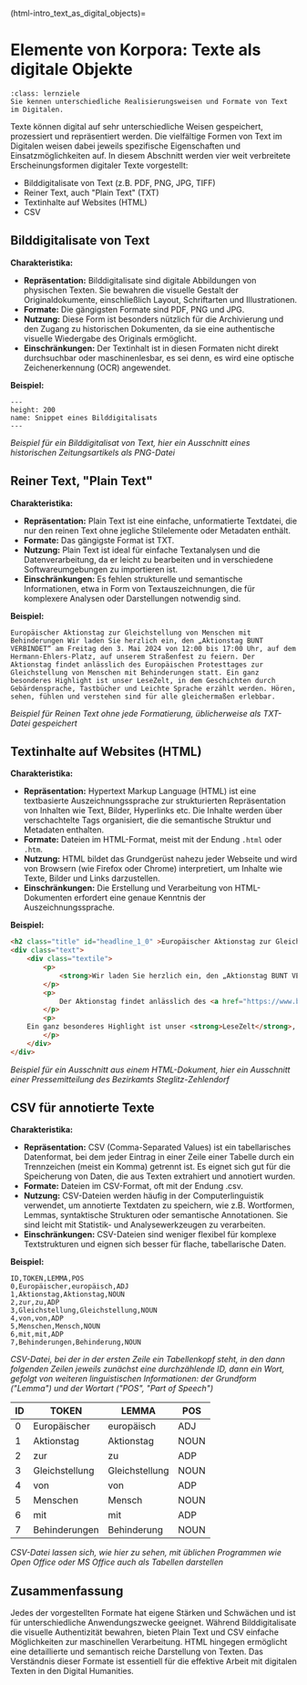 (html-intro_text_as_digital_objects)=
# Elemente von Korpora: Texte als digitale Objekte
```{admonition} Feinlernziel(e) dieses Kapitels
:class: lernziele
Sie kennen unterschiedliche Realisierungsweisen und Formate von Text im Digitalen.
```

Texte können digital auf sehr unterschiedliche Weisen gespeichert, prozessiert und repräsentiert werden. Die vielfältige Formen von Text im Digitalen weisen dabei jeweils spezifische Eigenschaften und Einsatzmöglichkeiten auf. In diesem Abschnitt werden vier weit verbreitete Erscheinungsformen digitaler Texte vorgestellt: 

- Bilddigitalisate von Text (z.B. PDF, PNG, JPG, TIFF)
- Reiner Text, auch "Plain Text" (TXT)
- Textinhalte auf Websites (HTML) 
- CSV

## Bilddigitalisate von Text

**Charakteristika:**

- **Repräsentation:** Bilddigitalisate sind digitale Abbildungen von physischen Texten. Sie bewahren die visuelle Gestalt der Originaldokumente, einschließlich Layout, Schriftarten und Illustrationen.
- **Formate:** Die gängigsten Formate sind PDF, PNG und JPG.
- **Nutzung:** Diese Form ist besonders nützlich für die Archivierung und den Zugang zu historischen Dokumenten, da sie eine authentische visuelle Wiedergabe des Originals ermöglicht.
- **Einschränkungen:** Der Textinhalt ist in diesen Formaten nicht direkt durchsuchbar oder maschinenlesbar, es sei denn, es wird eine optische Zeichenerkennung (OCR) angewendet.

**Beispiel:**

```{figure} ../assets/images/corpus-collection_text_as_digital_objects_image-example.png
---
height: 200
name: Snippet eines Bilddigitalisats
---
```

*Beispiel für ein Bilddigitalisat von Text, hier ein Ausschnitt eines historischen Zeitungsartikels als PNG-Datei*


## Reiner Text, "Plain Text"

**Charakteristika:**

- **Repräsentation:** Plain Text ist eine einfache, unformatierte Textdatei, die nur den reinen Text ohne jegliche Stilelemente oder Metadaten enthält.
- **Formate:** Das gängigste Format ist TXT.
- **Nutzung:** Plain Text ist ideal für einfache Textanalysen und die Datenverarbeitung, da er leicht zu bearbeiten und in verschiedene Softwareumgebungen zu importieren ist.
- **Einschränkungen:** Es fehlen strukturelle und semantische Informationen, etwa in Form von Textauszeichnungen, die für komplexere Analysen oder Darstellungen notwendig sind. 

**Beispiel:**

`
Europäischer Aktionstag zur Gleichstellung von Menschen mit Behinderungen
Wir laden Sie herzlich ein, den „Aktionstag BUNT VERBINDET“ am Freitag den 3. Mai 2024 von 12:00 bis 17:00 Uhr, auf dem Hermann-Ehlers-Platz, auf unserem Straßenfest zu feiern. Der Aktionstag findet anlässlich des Europäischen Protesttages zur Gleichstellung von Menschen mit Behinderungen statt. Ein ganz besonderes Highlight ist unser LeseZelt, in dem Geschichten durch Gebärdensprache, Tastbücher und Leichte Sprache erzählt werden. Hören, sehen, fühlen und verstehen sind für alle gleichermaßen erlebbar.
`

*Beispiel für Reinen Text ohne jede Formatierung, üblicherweise als TXT-Datei gespeichert*

## Textinhalte auf Websites (HTML)

**Charakteristika:**

- **Repräsentation:** Hypertext Markup Language (HTML) ist eine textbasierte Auszeichnungssprache zur strukturierten Repräsentation von Inhalten wie Text, Bilder, Hyperlinks etc. Die Inhalte werden über verschachtelte Tags organisiert, die die semantische Struktur und Metadaten enthalten.
- **Formate:** Dateien im HTML-Format, meist mit der Endung `.html` oder `.htm`. 
- **Nutzung:** HTML bildet das Grundgerüst nahezu jeder Webseite und wird von Browsern (wie Firefox oder Chrome) interpretiert, um Inhalte wie Texte, Bilder und Links darzustellen.
- **Einschränkungen:** Die Erstellung und Verarbeitung von HTML-Dokumenten erfordert eine genaue Kenntnis der Auszeichnungssprache.

**Beispiel:**

```html
<h2 class="title" id="headline_1_0" >Europäischer Aktionstag zur Gleichstellung von Menschen mit Behinderungen</h2>
<div class="text">
    <div class="textile">
        <p>
            <strong>Wir laden Sie herzlich ein, den „Aktionstag BUNT VERBINDET“ am Freitag den 3. Mai 2024 von 12:00 bis 17:00 Uhr, auf dem Hermann-Ehlers-Platz, auf unserem Straßenfest zu feiern.</strong>
        </p>
        <p>
            Der Aktionstag findet anlässlich des <a href="https://www.bpb.de/kurz-knapp/hintergrund-aktuell/520659/5-mai-europaeischer-protesttag-fuer-die-gleichstellung-von-menschen-mit-behinderung/" class="extern" target="_blank" title="Informationen zum Europäischen Protesttag 5. Mai der Bundeszentrale für politische Bildung (Öffnet in neuem Fenster)" rel="noreferrer">Europäischen Protesttages zur Gleichstellung von Menschen mit Behinderungen</a> statt.
        </p>
        <p>
    Ein ganz besonderes Highlight ist unser <strong>LeseZelt</strong>, in dem Geschichten durch Gebärdensprache, Tastbücher und Leichte Sprache erzählt werden. Hören, sehen, fühlen und verstehen sind für alle gleichermaßen erlebbar.
        </p>
    </div>
</div>
```

*Beispiel für ein Ausschnitt aus einem HTML-Dokument, hier ein Ausschnitt einer Pressemitteilung des Bezirkamts Steglitz-Zehlendorf*



## CSV für annotierte Texte

**Charakteristika:**

- **Repräsentation:** CSV (Comma-Separated Values) ist ein tabellarisches Datenformat, bei dem jeder Eintrag in einer Zeile einer Tabelle durch ein Trennzeichen (meist ein Komma) getrennt ist. Es eignet sich gut für die Speicherung von Daten, die aus Texten extrahiert und annotiert wurden.
- **Formate:** Dateien im CSV-Format, oft mit der Endung .csv.
- **Nutzung:** CSV-Dateien werden häufig in der Computerlinguistik verwendet, um annotierte Textdaten zu speichern, wie z.B. Wortformen, Lemmas, syntaktische Strukturen oder semantische Annotationen. Sie sind leicht mit Statistik- und Analysewerkzeugen zu verarbeiten.
- **Einschränkungen:** CSV-Dateien sind weniger flexibel für komplexe Textstrukturen und eignen sich besser für flache, tabellarische Daten.

**Beispiel:** 

```
ID,TOKEN,LEMMA,POS
0,Europäischer,europäisch,ADJ
1,Aktionstag,Aktionstag,NOUN
2,zur,zu,ADP
3,Gleichstellung,Gleichstellung,NOUN
4,von,von,ADP
5,Menschen,Mensch,NOUN
6,mit,mit,ADP
7,Behinderungen,Behinderung,NOUN
```

*CSV-Datei, bei der in der ersten Zeile ein Tabellenkopf steht, in den dann folgenden Zeilen jeweils zunächst eine durchzählende ID, dann ein Wort, gefolgt von  weiteren linguistischen Informationen: der Grundform ("Lemma") und der Wortart ("POS", "Part of Speech")*


| ID  | TOKEN          | LEMMA           | POS   |
|-----|----------------|-----------------|-------|
| 0   | Europäischer   | europäisch      | ADJ   |
| 1   | Aktionstag     | Aktionstag      | NOUN  |
| 2   | zur            | zu              | ADP   |
| 3   | Gleichstellung | Gleichstellung  | NOUN  |
| 4   | von            | von             | ADP   |
| 5   | Menschen       | Mensch          | NOUN  |
| 6   | mit            | mit             | ADP   |
| 7   | Behinderungen  | Behinderung     | NOUN  |


*CSV-Datei lassen sich, wie hier zu sehen, mit üblichen Programmen wie Open Office oder MS Office auch als Tabellen darstellen*


## Zusammenfassung
Jedes der vorgestellten Formate hat eigene Stärken und Schwächen und ist für unterschiedliche Anwendungszwecke geeignet. Während Bilddigitalisate die visuelle Authentizität bewahren, bieten Plain Text und CSV einfache Möglichkeiten zur maschinellen Verarbeitung. HTML hingegen ermöglicht eine detaillierte und semantisch reiche Darstellung von Texten. Das Verständnis dieser Formate ist essentiell für die effektive Arbeit mit digitalen Texten in den Digital Humanities.
